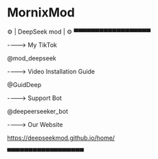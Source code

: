 # MornixMod
⚙️ | DeepSeek mod | ⚙️
▀▀▀▀▀▀▀▀▀▀▀▀▀▀▀▀▀▀

----> My TikTok 

@mod_deepseek

----> Video Installation Guide 

@GuidDeep

----> Support Bot 

@deepeerseeker_bot

----> Our Website

https://deepseekmod.github.io/home/

▀▀▀▀▀▀▀▀▀▀▀▀▀▀▀▀▀▀
